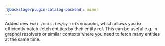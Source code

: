 ```yaml
---
'@backstage/plugin-catalog-backend': minor
---
```


Added new `POST /entities/by-refs` endpoint, which allows you to efficiently
batch-fetch entities by their entity ref. This can be useful e.g. in graphql
resolvers or similar contexts where you need to fetch many entities at the same
time.
